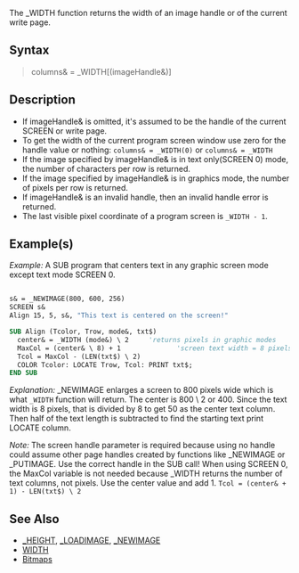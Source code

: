 The _WIDTH function returns the width of an image handle or of the current write page.

## Syntax

> columns& = _WIDTH[(imageHandle&)]

## Description

* If imageHandle& is omitted, it's assumed to be the handle of the current SCREEN or write page.
* To get the width of the current program screen window use zero for the handle value or nothing: `columns& = _WIDTH(0)` or `columns& = _WIDTH`
* If the image specified by imageHandle& is in text only(SCREEN 0) mode, the number of characters per row is returned.
* If the image specified by imageHandle& is in graphics mode, the number of pixels per row is returned.
* If imageHandle& is an invalid handle, then an invalid handle error is returned.
* The last visible pixel coordinate of a program screen is `_WIDTH - 1`.

## Example(s)

*Example:* A SUB program that centers text in any graphic screen mode except text mode SCREEN 0.

```vb

s& = _NEWIMAGE(800, 600, 256)
SCREEN s&
Align 15, 5, s&, "This text is centered on the screen!"

SUB Align (Tcolor, Trow, mode&, txt$)    
  center& = _WIDTH (mode&) \ 2     'returns pixels in graphic modes 
  MaxCol = (center& \ 8) + 1              'screen text width = 8 pixels
  Tcol = MaxCol - (LEN(txt$) \ 2)
  COLOR Tcolor: LOCATE Trow, Tcol: PRINT txt$;  
END SUB

```

*Explanation:* _NEWIMAGE enlarges a screen to 800 pixels wide which is what `_WIDTH` function will return. The center is 800 \ 2 or 400. Since the text width is 8 pixels, that is divided by 8 to get 50 as the center text column. Then half of the text length is subtracted to find the starting text print LOCATE column.

*Note:* The screen handle parameter is required because using no handle could assume other page handles created by functions like _NEWIMAGE or _PUTIMAGE. Use the correct handle in the SUB call! When using SCREEN 0, the MaxCol variable is not needed because _WIDTH returns the number of text columns, not pixels. Use the center value and add 1. `Tcol = (center& + 1) - LEN(txt$) \ 2`

## See Also

* [_HEIGHT](_HEIGHT), [_LOADIMAGE](_LOADIMAGE), [_NEWIMAGE](_NEWIMAGE)
* [WIDTH](WIDTH)
* [Bitmaps](Bitmaps)